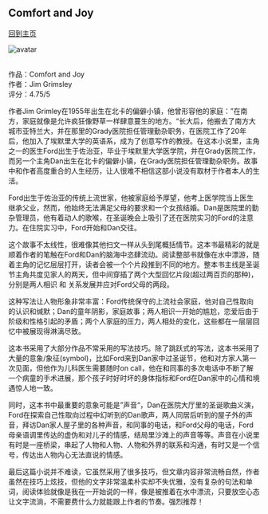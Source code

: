 ## Comfort and Joy
[回到主页](https://boheme130.github.io/Fiction.git.io/)

![avatar](https://static01.nyt.com/images/2020/06/04/fashion/04VIRUS-FIRSTPERSON-BOYFRIEND/04VIRUS-FIRSTPERSON-BOYFRIEND-superJumbo.jpg)
<br>
<br>


作品：Comfort and Joy <br>
作者：Jim Grimsley <br>
评分：4.75/5 <br>

作者Jim Grimley在1955年出生在北卡的偏僻小镇，他曾形容他的家庭：”在南方，家庭就像是允许疯狂像野草一样肆意蔓生的地方。“长大后，他搬去了南方大城市亚特兰大，并在那里的Grady医院担任管理勤杂职务，在医院工作了20年后，他加入了埃默里大学的英语系，成为了创意写作的教授。在这本小说里，主角之一的医生Ford出生于佐治亚，毕业于埃默里大学医学院，并在Grady医院工作，而另一个主角Dan出生在北卡的偏僻小镇，在Grady医院担任管理勤杂职务。故事中和作者高度重合的人生经历，让人很难不相信这部小说没有取材于作者本人的生活。

Ford出生于佐治亚的传统上流世家，他被家庭给予厚望，他考上医学院当上医生继承父业，然而，他始终无法满足父母的要求和一个女孩结婚。Dan是医院里的勤杂管理员，他有着动人的歌喉，在圣诞晚会上吸引了还在医院实习的Ford的注意力。在住院实习中，Ford开始和Dan交往。

这个故事不太线性，很难像其他扫文一样从头到尾概括情节。这本书最精彩的就是顺着作者的笔触在Ford和Dan的脑海中恣肆流动。阅读整部书就像在水中漂游，随着主角的记忆层层打开，读者会被一个个片段推到不同的地方。整本书主线是圣诞节主角共度见家人的两天，但中间穿插了两个大型回忆片段(超过两百页的那种)，分别是两人相识 和 关系发展并应对Ford父母的两段。

这种写法让人物形象非常丰富：Ford传统保守的上流社会家庭，他对自己性取向的认识和缄默；Dan的童年阴影，家庭故事；两人相识一开始的尴尬，恋爱后由于阶级和性格引起的矛盾；两个人家庭的压力，两人相处的变化，这些都在一层层回忆中被展现得淋漓尽致。

这本书采用了大部分作品不常采用的写法技巧。除了跳跃式的写法，这本书采用了大量的意象/象征(symbol)，比如Ford来到Dan家中过圣诞节，他和对方家人第一次见面，但他作为儿科医生需要随时on call，他在和同事的多次电话中不断了解一个病童的手术进展，那个孩子时好时坏的身体指标和Ford在Dan家中的心情和境遇惊人地一致。

同时，这本书中最重要的意象可能是”声音“，Dan在医院大厅里的圣诞歌曲义演，Ford在探索自己性取向过程中幻听到的Dan歌声，两人同居后听到的屋子外的声音，拜访Dan家人屋子里的各种声音，和同事的电话，和Ford父母的电话，Ford母亲语调里传达的虚伪和对儿子的情感，结局里沙滩上的声音等等。声音在小说里有时是一座桥梁，串起了人物和人物、人物和外界的联系和沟通，有时又是一个信号，传达出人物内心无法直说的情感。

最后这篇小说并不难读，它虽然采用了很多技巧，但文章内容非常流畅自然，作者虽然在技巧上炫技，但他的文字非常温柔朴实却不失优雅，没有复杂的句法和单词，阅读体验就像是我在一开始说的一样，像是被推着在水中漂流，只要放空心态让文字流淌，不需要费什么力就能跟上作者的节奏。强烈推荐！
